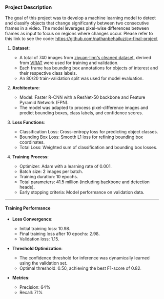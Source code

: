### **Project Description**

The goal of this project was to develop a machine learning model to detect and classify objects that change significantly between two consecutive frames in a video. The model leverages pixel-wise differences between frames as input to focus on regions where changes occur. Please refer to this link to see the code: https://github.com/nathanbehailuz/cv-final-project


1. **Dataset**:

   - A total of 740 images from [ziyuan-linn's cleaned dataset](https://github.com/ziyuan-linn/cv_final_data), derived from [VIRAT](https://viratdata.org/) were used for training and validation.
   - Each frame has bounding box annotations for objects of interest and their respective class labels.
   - An 80/20 train-validation split was used for model evaluation.

2. **Architecture**:

   - Model: Faster R-CNN with a ResNet-50 backbone and Feature Pyramid Network (FPN).
   - The model was adapted to process pixel-difference images and predict bounding boxes, class labels, and confidence scores.

3. **Loss Functions**:

   - Classification Loss: Cross-entropy loss for predicting object classes.
   - Bounding Box Loss: Smooth L1 loss for refining bounding box coordinates.
   - Total Loss: Weighted sum of classification and bounding box losses.

4. **Training Process**:

   - Optimizer: Adam with a learning rate of 0.001.
   - Batch size: 2 images per batch.
   - Training duration: 10 epochs.
   - Total parameters: 41.5 million (including backbone and detection heads).
   - Early stopping criteria: Model performance on validation data.

---

#### **Training Performance**

- **Loss Convergence**:

  - Initial training loss: 10.98.
  - Final training loss after 10 epochs: 2.98.
  - Validation loss: 1.15.

- **Threshold Optimization**:

  - The confidence threshold for inference was dynamically learned using the validation set.
  - Optimal threshold: 0.50, achieving the best F1-score of 0.82.

- **Metrics**: 
  - Precision: 64%
  - Recall: 71%
